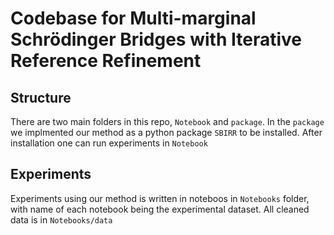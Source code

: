 # Codebase for Multi-marginal Schrödinger Bridges with Iterative Reference Refinement

## Structure
There are two main folders in this repo, `Notebook` and `package`. In the `package` we implmented our method as a python package `SBIRR` to be installed. After installation one can run experiments in `Notebook`

## Experiments
Experiments using our method is written in noteboos in `Notebooks` folder, with name of each notebook being the experimental dataset. All cleaned data is in `Notebooks/data`
